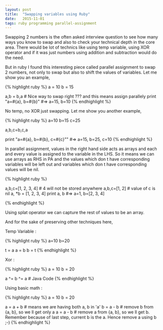 ```yaml
---
layout: post
title:  "Swapping variables using Ruby"
date:   2015-11-01
tags: ruby programming parallel-assignment
---
```


Swapping 2 numbers is the often asked interview question to see how many ways you know to swap and also to check your technical depth in the core area. There would be lot of technics like using temp variable, using XOR operator and if it was just numbers using addition and subtraction would do the need.

But in ruby I found this interesting piece called parallel assignment to swap 2 numbers, not only to swap but also to shift the values of variables. Let me show you an example,

{% highlight ruby %}
a = 10
b = 15

a,b = b,a # Nice way to swap right ??? and this means assign parallely
print "a=#{a}, b=#{b}" #=> a=15, b=10
{% endhighlight %}

No temp, no XOR just swapping. Let me show you another example,

{% highlight ruby %}
a=10
b=15
c=25

a,b,c=b,c,a

print "a=#{a}, b=#{b}, c=#{c}"" #=> a=15, b=25, c=10
{% endhighlight %}

In parallel assignment, values in the right hand side acts as arrays and each and every value is assigned to the variable in the LHS. So it means we can use arrays as RHS in PA and the values which don t have corresponding variables will be left out and variables which don t have corresponding values will be nil.

{% highlight ruby %}

a,b,c=[1, 2, 3, 4] # 4 will not be stored anywhere
a,b,c=[1, 2] # value of c is nil
a, *b = [1, 2, 3, 4]
print a, b #=> a=1, b=[2, 3, 4]

{% endhighlight %}

Using splat operator we can capture the rest of values to be an array.

And for the sake of preserving other techniques here,

Temp Variable :

{% highlight ruby %}
a=10
b=20

t = a
a = b
b = t
{% endhighlight %}

Xor :

{% highlight ruby %}
a = 10
b = 20

a ^= b ^= a # Java Code
{% endhighlight %}

Using basic math :

{% highlight ruby %}
a = 10
b = 20

a = a + b # means we are having both a, b in 'a'
b = a - b # remove b from {a, b}, so we ll get only a
a = a - b # remove a from {a, b}, so we ll get b. Remember because of last step, current b is the a. Hence remove a using b ;-)
{% endhighlight %}
